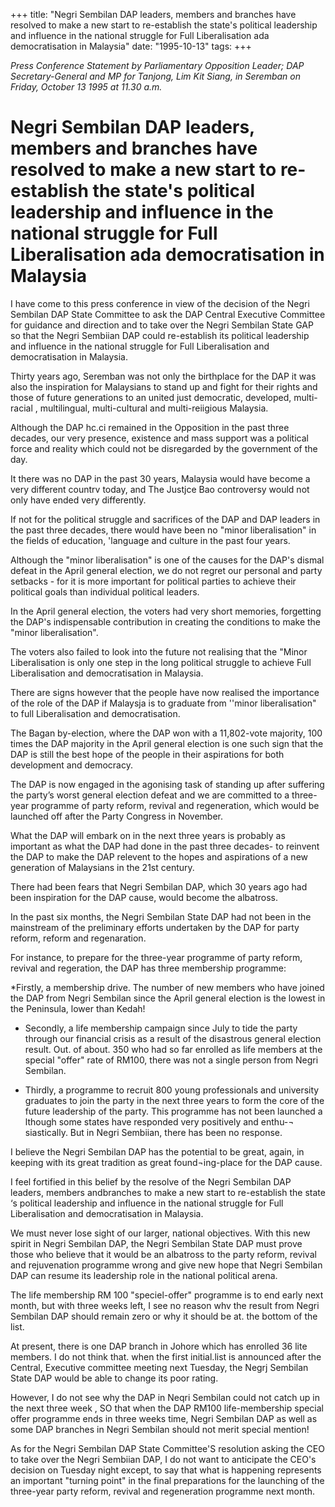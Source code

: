 +++ 
title: "Negri Sembilan DAP leaders, members and branches have resolved to make a new start to re-establish the state's political leadership and influence in the national struggle for Full Liberalisation ada democratisation in Malaysia"
date: "1995-10-13"
tags:
+++

_Press Conference Statement by Parliamentary Opposition Leader; DAP Secretary-General and MP for Tanjong, Lim Kit Siang, in Seremban on Friday, October 13 1995 at 11.30 a.m._

# Negri Sembilan DAP leaders, members and branches have resolved to make a new start to re-establish the state's political leadership and influence in the national struggle for Full Liberalisation ada democratisation in Malaysia

I have come to this press conference in view of the decision of the Negri Sembilan DAP State Committee to ask the DAP Central Executive Committee for guidance and direction and to take over the Negri Sembilan State GAP so that the Negri Sembiian DAP could re-establish its political leadership and influence in the national struggle for Full Liberalisation and democratisation in Malaysia.</u>

Thirty years ago, Seremban was not only the birthplace for the DAP it was also the inspiration for Malaysians to stand up and fight for their rights and those of future generations to an united just democratic, developed, multi-racial , multilingual, multi-cuItural and multi-reiigious Malaysia.

Although the DAP hc.ci remained in the Opposition in the past three decades, our very presence, existence and mass support was a political force and reality which could not be disregarded by the government of the day.

It there was no DAP in the past 30 years, Malaysia would have become a very different countrv today, and The Justjce Bao controversy would not only have ended very differently.

If not for the political struggle and sacrifices of the DAP and DAP leaders in the past three decades, there would have  been no "minor liberalisation" in the fields of  education, 'language and culture in the past four years.

Although the "minor liberalisation" is one of the causes for the DAP's dismal defeat in the April general election, we do not regret our personal and party setbacks - for it is more important for political parties to achieve their political goals than individual political leaders.

In the April general election, the voters had very short memories, forgetting the DAP's indispensable contribution in creating the conditions to make the "minor liberalisation".

The voters also failed to look into the future not realising that the "Minor Liberalisation is only one step in the long political struggle to achieve Full Liberalisation and democratisation in	Malaysia.

There are signs  however that the  people  have now realised the importance of the role of the DAP if Malaysja is to graduate  from ''minor liberalisation" to full Liberalisation and democratisation.


The Bagan by-election, where the DAP won with a 11,802-vote majority, 100 times the DAP majority in the April general election is one such sign that the DAP is still the best hope of the people in their aspirations for both development and democracy.


The DAP is now engaged in the agonising task of standing up after suffering the party’s worst general election defeat and we are committed to a three-year programme of party reform, revival and regeneration, which would be launched off after the Party Congress in November.

What the DAP will embark on in the next three years is probably as important as what the DAP had done in the past three decades- to reinvent the DAP to make the DAP relevent to the hopes and aspirations of a new generation of Malaysians in the 21st century.

There had been fears that Negri Sembilan DAP, which 30 years ago had been inspiration for the DAP cause, would become the albatross.

In the past six months, the Negri Sembilan State DAP had not been in the mainstream of the preliminary efforts undertaken by the DAP for party reform, reform and regenaration.

For instance, to prepare for the three-year programme of party reform, revival and regeration, the DAP has three membership programme:

*Firstly, a membership drive. The number of new members who have joined the DAP from Negri Sembilan since the April general election is the lowest in the Peninsula, lower than Kedah!

* Secondly, a life membership campaign since July to tide the party through our financial crisis  as
a  result of the disastrous general  election result. Out. of about. 350 who had so far enrolled  as life members at the special "offer" rate of RM100, there was not a single person from Negri Sembilan.

* Thirdly,  a  programme  to  recruit  800 young professionals and university graduates to join the
party  in  the next three years to form  the  core of  the  future  leadership of  the  party.  This
programme  has  not been  launched  a lthough  some states  have responded very positively and  enthu-¬
siastically. But  in Negri Sembiian, there  has been  no response.

I believe the Negri Sembilan DAP has the potential to be great, again, in keeping with its great tradition as great found¬ing-place for the DAP cause.

I feel fortified in this belief by the resolve of the Negri Sembilan DAP leaders, members andbranches to make a new start to re-establish the state ‘s political leadership and influence in the national struggle for Full Liberalisation and democratisation in Malaysia.

We must never lose sight of our larger, national objectives. With this new spirit in Negri Sembilan DAP, the Negri Sembilan State DAP must prove those who believe that it would be an albatross to the party reform, revival and rejuvenation programme wrong and give new hope that Negri Sembilan DAP can resume its leadership role in the national political arena.

The life membership RM 100 "speciel-offer" programme is to end early next month, but with three weeks left, I see no reason whv the result from Negri Sembilan DAP should remain zero or why it should be at. the bottom of the list.

At present, there is one DAP branch in Johore which has enrolled 36 lite members. I do not think that. when the first initial.list is announced after the Central, Executive committee meeting next Tuesday, the Negrj Sembilan State DAP would be able to change its poor rating.

However, I do not see why the DAP in Neqri Sembilan could not catch up in the next three week , SO that when the DAP RM100 life-membership special offer programme ends in three weeks time, Negri Sembilan DAP as well as some DAP branches in Negri Sembilan should not merit special mention!

As for the Negri Sembilan DAP State Committee'S resolution asking the CEO to take over the Negri Sembiian DAP, I do not want to anticipate the CEO's decision on Tuesday night except, to say that what is happening represents an important "turning point" in the final preparations for the launching of the three-year party reform, revival and regeneration programme next month.
 
